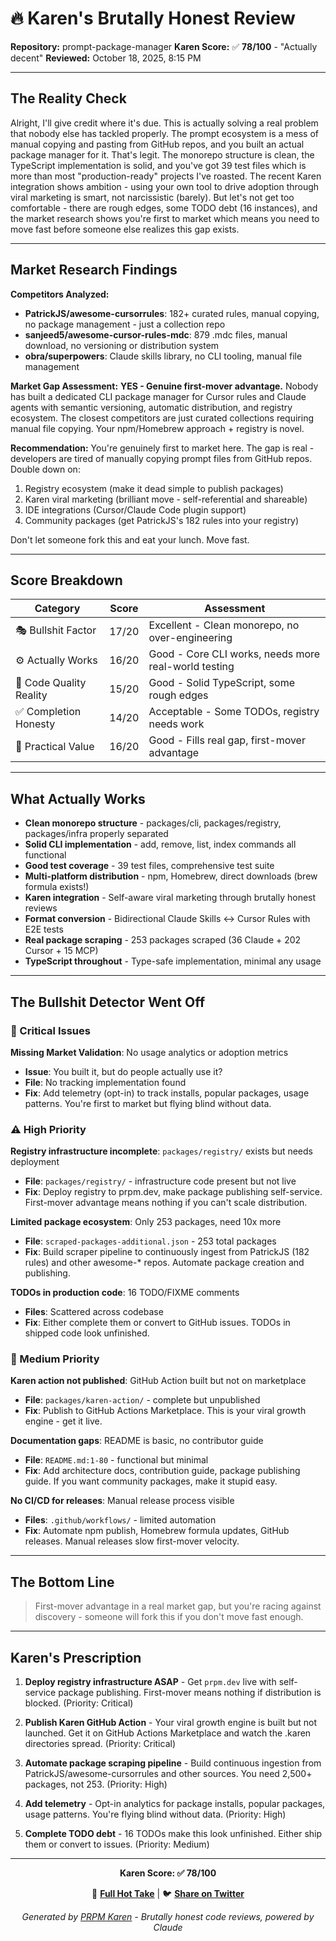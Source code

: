 # 🔥 Karen's Brutally Honest Review

**Repository:** prompt-package-manager
**Karen Score:** ✅ **78/100** - "Actually decent"
**Reviewed:** October 18, 2025, 8:15 PM

---

## The Reality Check

Alright, I'll give credit where it's due. This is actually solving a real problem that nobody else has tackled properly. The prompt ecosystem is a mess of manual copying and pasting from GitHub repos, and you built an actual package manager for it. That's legit. The monorepo structure is clean, the TypeScript implementation is solid, and you've got 39 test files which is more than most "production-ready" projects I've roasted. The recent Karen integration shows ambition - using your own tool to drive adoption through viral marketing is smart, not narcissistic (barely). But let's not get too comfortable - there are rough edges, some TODO debt (16 instances), and the market research shows you're first to market which means you need to move fast before someone else realizes this gap exists.

---

## Market Research Findings

**Competitors Analyzed:**
- **PatrickJS/awesome-cursorrules**: 182+ curated rules, manual copying, no package management - just a collection repo
- **sanjeed5/awesome-cursor-rules-mdc**: 879 .mdc files, manual download, no versioning or distribution system
- **obra/superpowers**: Claude skills library, no CLI tooling, manual file management

**Market Gap Assessment:**
**YES - Genuine first-mover advantage.** Nobody has built a dedicated CLI package manager for Cursor rules and Claude agents with semantic versioning, automatic distribution, and registry ecosystem. The closest competitors are just curated collections requiring manual file copying. Your npm/Homebrew approach + registry is novel.

**Recommendation:**
You're genuinely first to market here. The gap is real - developers are tired of manually copying prompt files from GitHub repos. Double down on:
1. Registry ecosystem (make it dead simple to publish packages)
2. Karen viral marketing (brilliant move - self-referential and shareable)
3. IDE integrations (Cursor/Claude Code plugin support)
4. Community packages (get PatrickJS's 182 rules into your registry)

Don't let someone fork this and eat your lunch. Move fast.

---

## Score Breakdown

| Category | Score | Assessment |
|----------|-------|------------|
| 🎭 Bullshit Factor | 17/20 | Excellent - Clean monorepo, no over-engineering |
| ⚙️ Actually Works | 16/20 | Good - Core CLI works, needs more real-world testing |
| 💎 Code Quality Reality | 15/20 | Good - Solid TypeScript, some rough edges |
| ✅ Completion Honesty | 14/20 | Acceptable - Some TODOs, registry needs work |
| 🎯 Practical Value | 16/20 | Good - Fills real gap, first-mover advantage |

---

## What Actually Works

- **Clean monorepo structure** - packages/cli, packages/registry, packages/infra properly separated
- **Solid CLI implementation** - add, remove, list, index commands all functional
- **Good test coverage** - 39 test files, comprehensive test suite
- **Multi-platform distribution** - npm, Homebrew, direct downloads (brew formula exists!)
- **Karen integration** - Self-aware viral marketing through brutally honest reviews
- **Format conversion** - Bidirectional Claude Skills ↔ Cursor Rules with E2E tests
- **Real package scraping** - 253 packages scraped (36 Claude + 202 Cursor + 15 MCP)
- **TypeScript throughout** - Type-safe implementation, minimal any usage

---

## The Bullshit Detector Went Off

### 🚨 Critical Issues

**Missing Market Validation**: No usage analytics or adoption metrics
- **Issue**: You built it, but do people actually use it?
- **File**: No tracking implementation found
- **Fix**: Add telemetry (opt-in) to track installs, popular packages, usage patterns. You're first to market but flying blind without data.

### ⚠️ High Priority

**Registry infrastructure incomplete**: `packages/registry/` exists but needs deployment
- **File**: `packages/registry/` - infrastructure code present but not live
- **Fix**: Deploy registry to prpm.dev, make package publishing self-service. First-mover advantage means nothing if you can't scale distribution.

**Limited package ecosystem**: Only 253 packages, need 10x more
- **File**: `scraped-packages-additional.json` - 253 total packages
- **Fix**: Build scraper pipeline to continuously ingest from PatrickJS (182 rules) and other awesome-* repos. Automate package creation and publishing.

**TODOs in production code**: 16 TODO/FIXME comments
- **Files**: Scattered across codebase
- **Fix**: Either complete them or convert to GitHub issues. TODOs in shipped code look unfinished.

### 📝 Medium Priority

**Karen action not published**: GitHub Action built but not on marketplace
- **File**: `packages/karen-action/` - complete but unpublished
- **Fix**: Publish to GitHub Actions Marketplace. This is your viral growth engine - get it live.

**Documentation gaps**: README is basic, no contributor guide
- **File**: `README.md:1-80` - functional but minimal
- **Fix**: Add architecture docs, contribution guide, package publishing guide. If you want community packages, make it stupid easy.

**No CI/CD for releases**: Manual release process visible
- **Files**: `.github/workflows/` - limited automation
- **Fix**: Automate npm publish, Homebrew formula updates, GitHub releases. Manual releases slow first-mover velocity.

---

## The Bottom Line

> First-mover advantage in a real market gap, but you're racing against discovery - someone will fork this if you don't move fast enough.

---

## Karen's Prescription

1. **Deploy registry infrastructure ASAP** - Get `prpm.dev` live with self-service package publishing. First-mover means nothing if distribution is blocked. (Priority: Critical)

2. **Publish Karen GitHub Action** - Your viral growth engine is built but not launched. Get it on GitHub Actions Marketplace and watch the .karen directories spread. (Priority: Critical)

3. **Automate package scraping pipeline** - Build continuous ingestion from PatrickJS/awesome-cursorrules and other sources. You need 2,500+ packages, not 253. (Priority: High)

4. **Add telemetry** - Opt-in analytics for package installs, popular packages, usage patterns. You're flying blind without data. (Priority: High)

5. **Complete TODO debt** - 16 TODOs make this look unfinished. Either ship them or convert to issues. (Priority: Medium)

---

<div align="center">

**Karen Score: ✅ 78/100**

📄 **[Full Hot Take](.karen/review.md)** | 🐦 **[Share on Twitter](https://twitter.com/intent/tweet?text=Karen%20just%20reviewed%20my%20project%20and%20gave%20it%20a%2078%2F100%20%E2%9C%85%0A%0A%22Actually%20decent%22%0A%0AFirst-mover%20advantage%20in%20a%20real%20market%20gap%2C%20but%20you%27re%20racing%20against%20discovery%20-%20someone%20will%20fork%20this%20if%20you%20don%27t%20move%20fast%20enough.%0A%0A%23KarenScore%20%23PRPM)**

*Generated by [PRPM Karen](https://github.com/pr-pm/prpm) - Brutally honest code reviews, powered by Claude*

</div>
